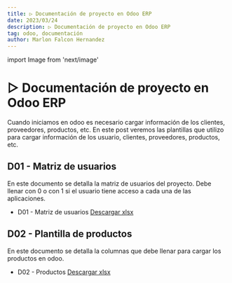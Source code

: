 ```yaml
---
title: ▷ Documentación de proyecto en Odoo ERP
date: 2023/03/24
description: ▷ Documentación de proyecto en Odoo ERP
tag: odoo, documentación
author: Marlon Falcon Hernandez
---
```

import Image from 'next/image'

# ▷ Documentación de proyecto en Odoo ERP
Cuando iniciamos en odoo es necesario cargar información de los clientes, proveedores, productos, etc. En este post veremos las plantillas que utilizo para cargar información de los usuario, clientes, proveedores, productos, etc.


## D01 - Matriz de usuarios
En este documento se detalla la matriz de usuarios del proyecto. Debe llenar con 0 o con 1 si el usuario tiene acceso a cada una de las aplicaciones.

* D01 - Matriz de usuarios [Descargar xlsx](/templates/d01-matriz-usuarios.xlsx)


## D02 - Plantilla de productos
En este documento se detalla la columnas que debe llenar para cargar los productos en odoo.

* D02 - Productos [Descargar xlsx](/templates/d02-productos.xlsx)